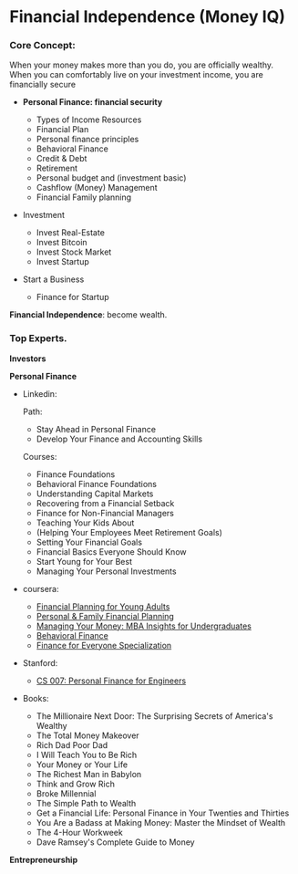 # Financial Independence (Money IQ)

### Core Concept:

When your money makes more than you do, you are officially wealthy. When you can comfortably live on your investment income, you are financially secure

- **Personal Finance: financial security**

  - Types of Income Resources
  - Financial Plan
  - Personal finance principles
  - Behavioral Finance
  - Credit & Debt
  - Retirement
  - Personal budget and (investment basic)
  - Cashflow (Money) Management
  - Financial Family planning

- Investment
  - Invest Real-Estate
  - Invest Bitcoin
  - Invest Stock Market
  - Invest Startup
- Start a Business
  - Finance for Startup

**Financial Independence**: become wealth.

### Top Experts.

**Investors**

**Personal Finance**

- Linkedin:

  Path:

  - Stay Ahead in Personal Finance
  - Develop Your Finance and Accounting Skills

  Courses:

  - Finance Foundations
  - Behavioral Finance Foundations
  - Understanding Capital Markets
  - Recovering from a Financial Setback
  - Finance for Non-Financial Managers
  - Teaching Your Kids About
  - (Helping Your Employees Meet Retirement Goals)
  - Setting Your Financial Goals
  - Financial Basics Everyone Should Know
  - Start Young for Your Best
  - Managing Your Personal Investments

- coursera:
  - [Financial Planning for Young Adults](https://www.coursera.org/learn/financial-planning)
  - [Personal & Family Financial Planning](https://www.coursera.org/learn/family-planning)
  - [Managing Your Money: MBA Insights for Undergraduates](https://www.coursera.org/learn/managingmoney)
  - [Behavioral Finance](https://www.coursera.org/learn/duke-behavioral-finance)
  - [Finance for Everyone Specialization](https://www.coursera.org/specializations/finance-for-everyone)
- Stanford:
  - [CS 007: Personal Finance for Engineers](https://cs007.blog)
- Books:
  - The Millionaire Next Door: The Surprising Secrets of America's Wealthy
  - The Total Money Makeover
  - Rich Dad Poor Dad
  - I Will Teach You to Be Rich
  - Your Money or Your Life
  - The Richest Man in Babylon
  - Think and Grow Rich
  - Broke Millennial
  - The Simple Path to Wealth
  - Get a Financial Life: Personal Finance in Your Twenties and Thirties
  - You Are a Badass at Making Money: Master the Mindset of Wealth
  - The 4-Hour Workweek
  - Dave Ramsey's Complete Guide to Money

**Entrepreneurship**
